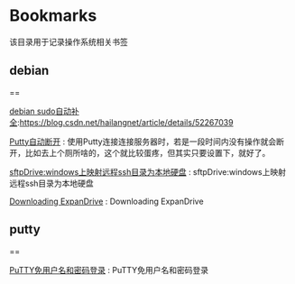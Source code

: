 # Bookmarks
该目录用于记录操作系统相关书签

## debian
==

[debian sudo自动补全](https://blog.csdn.net/hailangnet/article/details/52267039):https://blog.csdn.net/hailangnet/article/details/52267039

[Putty自动断开](https://blog.csdn.net/Lh19931122/article/details/77949719) : 使用Putty连接连接服务器时，若是一段时间内没有操作就会断开，比如去上个厕所啥的，这个就比较蛋疼，但其实只要设置下，就好了。 

[sftpDrive:windows上映射远程ssh目录为本地硬盘](http://www.path8.net/tn/archives/5501) : sftpDrive:windows上映射远程ssh目录为本地硬盘 

[Downloading ExpanDrive](https://www.expandrive.com/download-expandrive/) : Downloading ExpanDrive 



## putty
==

[PuTTY免用户名和密码登录](https://jingyan.baidu.com/article/e3c78d64883e313c4c85f5ea.html) : PuTTY免用户名和密码登录 

